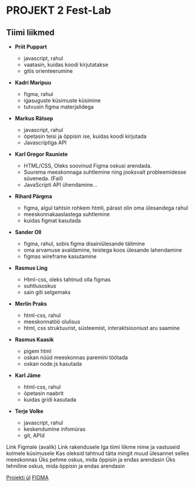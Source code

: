 # PROJEKT 2 Fest-Lab
## Tiimi liikmed
* **Priit Puppart**
  * javascript, rahul
  * vaatasin, kuidas koodi kirjutatakse
  * gitis orienteerumine
  

* **Kadri Maripuu**
  * figma, rahul
  * igasuguste küsimuste küsimine
  * tutvusin figma materjalidega
  

* **Markus Rätsep**
  * javascript, rahul
  * õpetasin teisi ja õppisin ise, kuidas koodi kirjutada
  * Javascriptiga API
  

* **Karl Gregor Rauniste**
  * HTML/CSS, Oleks soovinud Figma oskusi arendada.
  * Suurema meeskonnaga suhtlemine ning jooksvalt probleemidesse süveneda. (Fail)
  * JavaScripti API ühendamine...
  

* **Rihard Pärgma**
  * figma, algul tahtsin rohkem htmli, pärast olin oma ülesandega rahul
  * meeskonnakaaslastega suhtlemine
  * kuidas figmat kasutada
  

* **Sander Oll**
  * figma, rahul, sobis figma disainiülesande täitmine
  * oma arvamuse avaldamine, teistega koos ülesande lahendamine
  * figmas wireframe kasutamine
  

* **Rasmus Ling**
  * Html-css, oleks tahtnud olla figmas
  * suhtlusoskus
  * sain giti selgemaks
  

* **Merlin Praks**
  * html-css, rahul
  * meeskonnatöö olulisus
  * html, css struktuurist, süsteemist, interaktsiooniust aru saamine
  

* **Rasmus Kaasik**
  * pigem html
  * oskan nüüd meeskonnas paremini töötada
  * oskan node.js kasutada
  

* **Karl Jäme**
  * html-css, rahul
  * õpetasin naabrit
  * kuidas gridi kasutada
  
  
* **Terje Volke**
  * javascript, rahul 
  * keskendumine infomüras
  * git, APId
  

Link Figmale (avalik)
Link rakendusele
Iga tiimi liikme nime ja vastuseid kolmele küsimusele
Kas oleksid tahtnud täita mingit muud ülesannet selles meeskonnas
Üks pehme oskus, mida õppisin ja endas arendasin
Üks tehniline oskus, mida õppisin ja endas arendasin

[Projekti ül](https://github.com/kuressaareametikool/tarkvaraprojektid/wiki/2020%E2%88%9521-PROJEKT-nr-2-%E2%80%92-Tahvli-tunniplaan)
[FIGMA](https://www.figma.com/file/cBEt1PxIzU4m0K6qyPbfVG/Untitled)
